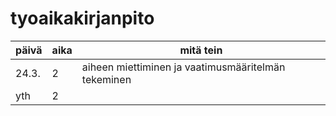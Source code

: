 # tyoaikakirjanpito

päivä | aika | mitä tein
----- | ---- | ---------
24.3. | 2 | aiheen miettiminen ja vaatimusmääritelmän tekeminen
yth | 2 |
